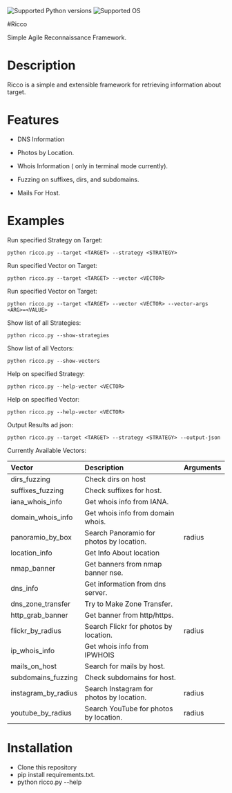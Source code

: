 ![Supported Python versions](https://img.shields.io/badge/python-2.7-blue.svg)
![Supported OS](https://img.shields.io/badge/Supported%20OS-Linux-yellow.svg)

#Ricco

Simple Agile Reconnaissance Framework.

Description
============
Ricco is a simple and extensible framework for retrieving information about target.

Features
========

- DNS Information

- Photos by Location.

- Whois Information ( only in terminal mode currently).

- Fuzzing on suffixes, dirs, and subdomains.

- Mails For Host.

Examples
========

Run specified Strategy on Target:

```python ricco.py --target <TARGET> --strategy <STRATEGY>```

Run specified Vector on Target:

```python ricco.py --target <TARGET> --vector <VECTOR>```

Run specified Vector on Target:

```python ricco.py --target <TARGET> --vector <VECTOR> --vector-args <ARG>=<VALUE>```

Show list of all Strategies:

```python ricco.py --show-strategies```

Show list of all Vectors:

```python ricco.py --show-vectors```

Help on specified Strategy:

```python ricco.py --help-vector <VECTOR>```

Help on specified Vector:

```python ricco.py --help-vector <VECTOR>```

Output Results ad json:

```python ricco.py --target <TARGET> --strategy <STRATEGY> --output-json```


Currently Available Vectors:

| Vector              | Description                              | Arguments   |
|:--------------------|:-----------------------------------------|:------------|
| dirs_fuzzing        | Check dirs on host                       |             |
| suffixes_fuzzing    | Check suffixes for host.                 |             |
| iana_whois_info     | Get whois info from IANA.                |             |
| domain_whois_info   | Get whois info from domain whois.        |             |
| panoramio_by_box    | Search Panoramio for photos by location. | radius      |
| location_info       | Get Info About location                  |             |
| nmap_banner         | Get banners from nmap banner nse.        |             |
| dns_info            | Get information from dns server.         |             |
| dns_zone_transfer   | Try to Make Zone Transfer.               |             |
| http_grab_banner    | Get banner from http/https.              |             |
| flickr_by_radius    | Search Flickr for photos by location.    | radius      |
| ip_whois_info       | Get whois info from IPWHOIS              |             |
| mails_on_host       | Search for mails by host.                |             |
| subdomains_fuzzing  | Check subdomains for host.               |             |
| instagram_by_radius | Search Instagram for photos by location. | radius      |
| youtube_by_radius   | Search YouTube for photos by location.   | radius      |

Installation
============

- Clone this repository
- pip install requirements.txt.
- python ricco.py --help
